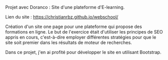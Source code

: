 Projet avec Doranco : Site d'une plateforme d'E-learning.

Lien du site : https://christianrbz.github.io/webschool/

Création d'un site one page pour une plateforme qui propose des formations en ligne. Le but de l'exercice était d'utiliser les principes de SEO appris en cours, c'est-à-dire employer différentes stratégies pour que le site soit premier dans les résultats de moteur de recherches.

Dans ce projet, j'en ai profité pour développer le site en utilisant Bootstrap.
